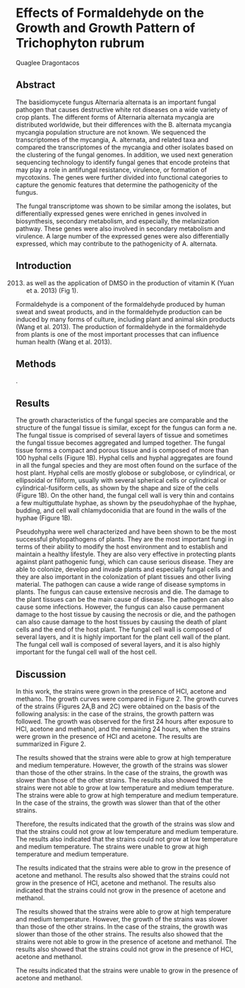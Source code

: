 # Effects of Formaldehyde on the Growth and Growth Pattern of Trichophyton rubrum
Quaglee Dragontacos


## Abstract
The basidiomycete fungus Alternaria alternata is an important fungal pathogen that causes destructive white rot diseases on a wide variety of crop plants. The different forms of Alternaria alternata mycangia are distributed worldwide, but their differences with the B. alternata mycangia mycangia population structure are not known. We sequenced the transcriptomes of the mycangia, A. alternata, and related taxa and compared the transcriptomes of the mycangia and other isolates based on the clustering of the fungal genomes. In addition, we used next generation sequencing technology to identify fungal genes that encode proteins that may play a role in antifungal resistance, virulence, or formation of mycotoxins. The genes were further divided into functional categories to capture the genomic features that determine the pathogenicity of the fungus.

The fungal transcriptome was shown to be similar among the isolates, but differentially expressed genes were enriched in genes involved in biosynthesis, secondary metabolism, and especially, the melanization pathway. These genes were also involved in secondary metabolism and virulence. A large number of the expressed genes were also differentially expressed, which may contribute to the pathogenicity of A. alternata.


## Introduction
2013) as well as the application of DMSO in the production of vitamin K (Yuan et a. 2013) (Fig 1).

Formaldehyde is a component of the formaldehyde produced by human sweat and sweat products, and in the formaldehyde production can be induced by many forms of culture, including plant and animal skin products (Wang et al. 2013). The production of formaldehyde in the formaldehyde from plants is one of the most important processes that can influence human health (Wang et al. 2013).


## Methods
.


## Results
The growth characteristics of the fungal species are comparable and the structure of the fungal tissue is similar, except for the fungus can form a ne. The fungal tissue is comprised of several layers of tissue and sometimes the fungal tissue becomes aggregated and lumped together. The fungal tissue forms a compact and porous tissue and is composed of more than 100 hyphal cells (Figure 1B). Hyphal cells and hyphal aggregates are found in all the fungal species and they are most often found on the surface of the host plant. Hyphal cells are mostly globose or subglobose, or cylindrical, or ellipsoidal or filiform, usually with several spherical cells or cylindrical or cylindrical-fusiform cells, as shown by the shape and size of the cells (Figure 1B). On the other hand, the fungal cell wall is very thin and contains a few multiguttulate hyphae, as shown by the pseudohyphae of the hyphae, budding, and cell wall chlamydoconidia that are found in the walls of the hyphae (Figure 1B).

Pseudohypha were well characterized and have been shown to be the most successful phytopathogens of plants. They are the most important fungi in terms of their ability to modify the host environment and to establish and maintain a healthy lifestyle. They are also very effective in protecting plants against plant pathogenic fungi, which can cause serious disease. They are able to colonize, develop and invade plants and especially fungal cells and they are also important in the colonization of plant tissues and other living material. The pathogen can cause a wide range of disease symptoms in plants. The fungus can cause extensive necrosis and die. The damage to the plant tissues can be the main cause of disease. The pathogen can also cause some infections. However, the fungus can also cause permanent damage to the host tissue by causing the necrosis or die, and the pathogen can also cause damage to the host tissues by causing the death of plant cells and the end of the host plant. The fungal cell wall is composed of several layers, and it is highly important for the plant cell wall of the plant. The fungal cell wall is composed of several layers, and it is also highly important for the fungal cell wall of the host cell.


## Discussion
In this work, the strains were grown in the presence of HCl, acetone and methano. The growth curves were compared in Figure 2. The growth curves of the strains (Figures 2A,B and 2C) were obtained on the basis of the following analysis: in the case of the strains, the growth pattern was followed. The growth was observed for the first 24 hours after exposure to HCl, acetone and methanol, and the remaining 24 hours, when the strains were grown in the presence of HCl and acetone. The results are summarized in Figure 2.

The results showed that the strains were able to grow at high temperature and medium temperature. However, the growth of the strains was slower than those of the other strains. In the case of the strains, the growth was slower than those of the other strains. The results also showed that the strains were not able to grow at low temperature and medium temperature. The strains were able to grow at high temperature and medium temperature. In the case of the strains, the growth was slower than that of the other strains.

Therefore, the results indicated that the growth of the strains was slow and that the strains could not grow at low temperature and medium temperature. The results also indicated that the strains could not grow at low temperature and medium temperature. The strains were unable to grow at high temperature and medium temperature.

The results indicated that the strains were able to grow in the presence of acetone and methanol. The results also showed that the strains could not grow in the presence of HCl, acetone and methanol. The results also indicated that the strains could not grow in the presence of acetone and methanol.

The results showed that the strains were able to grow at high temperature and medium temperature. However, the growth of the strains was slower than those of the other strains. In the case of the strains, the growth was slower than those of the other strains. The results also showed that the strains were not able to grow in the presence of acetone and methanol. The results also showed that the strains could not grow in the presence of HCl, acetone and methanol.

The results indicated that the strains were unable to grow in the presence of acetone and methanol.
